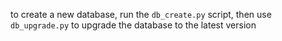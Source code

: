 to create a new database, run the `db_create.py` script, then use `db_upgrade.py` to upgrade the database to the latest version
